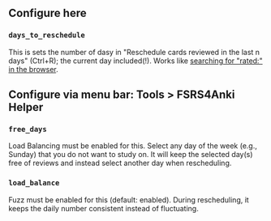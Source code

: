 ## Configure here

### `days_to_reschedule`

This is sets the number of dasy in "Reschedule cards reviewed in the last n days" (Ctrl+R); the current day included(!). Works like [searching for "rated:" in the browser](https://docs.ankiweb.net/searching.html?highlight=rated#answered).

## Configure via menu bar: Tools > FSRS4Anki Helper

### `free_days`

Load Balancing must be enabled for this. Select any day of the week (e.g., Sunday) that you do not want to study on. It will keep the selected day(s) free of reviews and instead select another day when rescheduling.

### `load_balance`

Fuzz must be enabled for this (default: enabled). During rescheduling, it keeps the daily number consistent instead of fluctuating.
